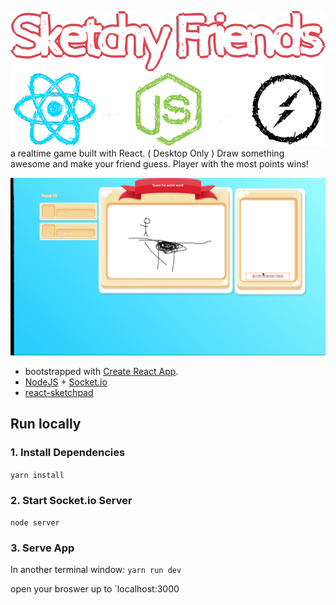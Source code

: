 ![sketchyfriends logo](/sketchy-friends-logo.png?raw=true "SketchyFriends")
![logos](/logos.png?raw=true "React + NodeJS + Socket.io")
a realtime game built with React. ( Desktop Only )
Draw something awesome and make your friend guess. Player with the most points wins!

![Sketchy Friends](/sketchy2.gif?raw=true "Sketchy Friends")

- bootstrapped with [Create React App](https://github.com/facebookincubator/create-react-app).
- [NodeJS](https://github.com/nodejs/node) + [Socket.io](https://github.com/socketio/socket.io)
- [react-sketchpad](https://github.com/svrcekmichal/react-sketchpad)

## Run locally

### 1. Install Dependencies
`yarn install`

### 2. Start Socket.io Server
`node server`

### 3. Serve App
In another terminal window:
`yarn run dev`

open your broswer up to `localhost:3000

